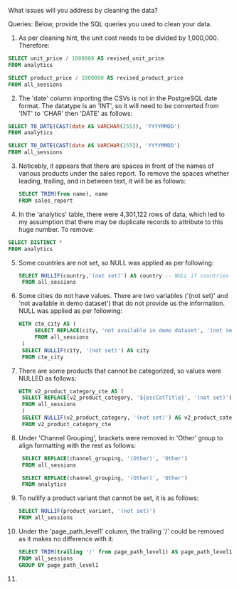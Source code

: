 What issues will you address by cleaning the data?

Queries:
Below, provide the SQL queries you used to clean your data.


1. As per cleaning hint, the unit cost needs to be divided by 1,000,000.  Therefore:

```sql
SELECT unit_price / 1000000 AS revised_unit_price
FROM analytics

SELECT product_price / 1000000 AS revised_product_price
FROM all_sessions
```

2. The 'date' column importing the CSVs is not in the PostgreSQL date format.  The datatype is an 'INT', so it will need to be converted from 'INT' to 'CHAR' then 'DATE' as follows:

```sql
SELECT TO_DATE(CAST(date AS VARCHAR(255)), 'YYYYMMDD')
FROM analytics

SELECT TO_DATE(CAST(date AS VARCHAR(255)), 'YYYYMMDD')
FROM all_sessions
```

3. Noticebly, it appears that there are spaces in front of the names of various products under the sales report.  To remove the spaces whether leading, trailing, and in between text, it will be as follows:

   ```sql
   SELECT TRIM(from name), name
   FROM sales_report
   ```
   
4. In the 'analytics' table, there were 4,301,122 rows of data, which led to my assumption that there may be duplicate records to attribute to this huge number.  To remove:

```sql
SELECT DISTINCT *
FROM analytics
```

5. Some countries are not set, so NULL was applied as per following:

   ```sql
   SELECT NULLIF(country,'(not set)') AS country -- NULL if countries are not set.
	FROM all_sessions
   ```
   
6. Some cities do not have values.  There are two variables ('(not set)' and 'not available in demo dataset') that do not provide us the information. NULL was applied as per following:

   ```sql
   WITH cte_city AS (	
		SELECT REPLACE(city, 'not available in demo dataset', '(not set)') AS city -- NULL if city is not provided
		FROM all_sessions
	)
	SELECT NULLIF(city, '(not set)') AS city
	FROM cte_city
   ```

7. There are some products that cannot be categorized, so values were NULLED as follows:

   ```sql
   WITH v2_product_category_cte AS (
   	SELECT REPLACE(v2_product_category, '${escCatTitle}', '(not set)') AS v2_product_category
   	FROM all_sessions
	)
	SELECT NULLIF(v2_product_category, '(not set)') AS v2_product_category
	FROM v2_product_category_cte
   ```

8. Under 'Channel Grouping', brackets were removed in 'Other' group to align formatting with the rest as follows:

   ```sql
   	SELECT REPLACE(channel_grouping, '(Other)', 'Other')
   	FROM all_sessions

   	SELECT REPLACE(channel_grouping, '(Other)', 'Other')
	FROM analytics
   ```

9. To nullify a product variant that cannot be set, it is as follows:

    ```sql
    SELECT NULLIF(product_variant, '(not set)')
    FROM all_sessions
    ```

10. Under the 'page_path_level1' column, the trailing '/' could be removed as it makes no difference with it:

    ```sql
    SELECT TRIM(trailing '/' from page_path_level1) AS page_path_level1
    FROM all_sessions
    GROUP BY page_path_level1
    ```

11. 

    

   
